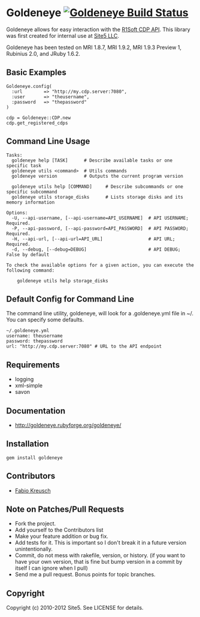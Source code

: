 Goldeneye [![Goldeneye Build Status][Build Icon]][Build Status]
===========================================================

Goldeneye allows for easy interaction with the [R1Soft CDP API][].
This library was first created for internal use at [Site5 LLC][].

Goldeneye has been tested on MRI 1.8.7, MRI 1.9.2, MRI 1.9.3 Preview 1,
Rubinius 2.0, and JRuby 1.6.2.

[Site5 LLC]: http://www.site5.com
[R1Soft CDP API]: http://wiki.r1soft.com/display/R1D/Documentation
[Build Status]: http://travis-ci.org/site5/goldeneye
[Build Icon]: https://secure.travis-ci.org/site5/goldeneye.png?branch=master

Basic Examples
--------------

    Goldeneye.config(
      :url        => "http://my.cdp.server:7080",
      :user       => "theusername",
      :password   => "thepassword"
    )

    cdp = Goldeneye::CDP.new
    cdp.get_registered_cdps

Command Line Usage
------------------

    Tasks:
      goldeneye help [TASK]      # Describe available tasks or one specific task
      goldeneye utils <command>  # Utils commands
      goldeneye version          # Outputs the current program version

      goldeneye utils help [COMMAND]     # Describe subcommands or one specific subcommand
      goldeneye utils storage_disks      # Lists storage disks and its memory information

    Options:
      -U, --api-username, [--api-username=API_USERNAME]  # API USERNAME; Required.
      -P, --api-password, [--api-password=API_PASSWORD]  # API PASSWORD; Required.
      -H, --api-url, [--api-url=API_URL]                 # API URL; Required.
      -d, --debug, [--debug=DEBUG]                       # API DEBUG; False by default

    To check the available options for a given action, you can execute the following command:

        goldeneye utils help storage_disks

Default Config for Command Line
--------------------------------

The command line utility, goldeneye, will look for a .goldeneye.yml file in ~/. You can specify some defaults.

    ~/.goldeneye.yml
    username: theusername
    password: thepassword
    url: "http://my.cdp.server:7080" # URL to the API endpoint

Requirements
------------

* logging
* xml-simple
* savon

Documentation
-------------

* http://goldeneye.rubyforge.org/goldeneye/

Installation
------------

    gem install goldeneye

Contributors
------------

* [Fabio Kreusch](http://github.com/fabiokr)

Note on Patches/Pull Requests
-----------------------------

* Fork the project.
* Add yourself to the Contributors list
* Make your feature addition or bug fix.
* Add tests for it. This is important so I don't break it in a
  future version unintentionally.
* Commit, do not mess with rakefile, version, or history.
  (if you want to have your own version, that is fine but bump version in a commit by itself I can ignore when I pull)
* Send me a pull request. Bonus points for topic branches.

Copyright
---------

Copyright (c) 2010-2012 Site5. See LICENSE for details.
